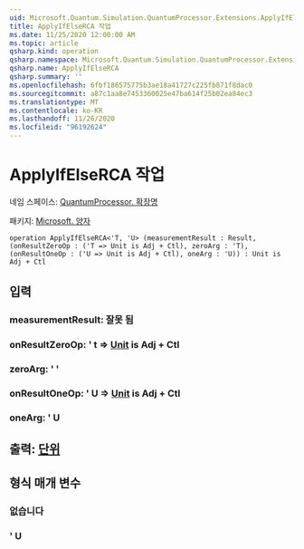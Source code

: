 ```yaml
---
uid: Microsoft.Quantum.Simulation.QuantumProcessor.Extensions.ApplyIfElseRCA
title: ApplyIfElseRCA 작업
ms.date: 11/25/2020 12:00:00 AM
ms.topic: article
qsharp.kind: operation
qsharp.namespace: Microsoft.Quantum.Simulation.QuantumProcessor.Extensions
qsharp.name: ApplyIfElseRCA
qsharp.summary: ''
ms.openlocfilehash: 6fbf186575775b3ae18a41727c225fb871f8dac0
ms.sourcegitcommit: a87c1aa8e7453360025e47ba614f25b02ea84ec3
ms.translationtype: MT
ms.contentlocale: ko-KR
ms.lasthandoff: 11/26/2020
ms.locfileid: "96192624"
---
```

# <a name="applyifelserca-operation"></a>ApplyIfElseRCA 작업

네임 스페이스: [QuantumProcessor. 확장명](xref:Microsoft.Quantum.Simulation.QuantumProcessor.Extensions)

패키지: [Microsoft. 양자](https://nuget.org/packages/Microsoft.Quantum.QSharp.Core)




```qsharp
operation ApplyIfElseRCA<'T, 'U> (measurementResult : Result, (onResultZeroOp : ('T => Unit is Adj + Ctl), zeroArg : 'T), (onResultOneOp : ('U => Unit is Adj + Ctl), oneArg : 'U)) : Unit is Adj + Ctl
```


## <a name="input"></a>입력

### <a name="measurementresult--__invalidresult__"></a>measurementResult: __잘못 <Result> 됨__




### <a name="onresultzeroop--t--unit--is-adj--ctl"></a>onResultZeroOp: ' t => [Unit](xref:microsoft.quantum.lang-ref.unit)  is Adj + Ctl




### <a name="zeroarg--t"></a>zeroArg: ' '




### <a name="onresultoneop--u--unit--is-adj--ctl"></a>onResultOneOp: ' U => [Unit](xref:microsoft.quantum.lang-ref.unit)  is Adj + Ctl




### <a name="onearg--u"></a>oneArg: ' U





## <a name="output--unit"></a>출력: [단위](xref:microsoft.quantum.lang-ref.unit)



## <a name="type-parameters"></a>형식 매개 변수

### <a name="t"></a>없습니다


### <a name="u"></a>' U

